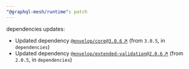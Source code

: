 ```yaml
---
"@graphql-mesh/runtime": patch
---
```

dependencies updates:
  - Updated dependency [`@envelop/core@3.0.6` ↗︎](https://www.npmjs.com/package/@envelop/core/v/3.0.6) (from `3.0.5`, in `dependencies`)
  - Updated dependency [`@envelop/extended-validation@2.0.6` ↗︎](https://www.npmjs.com/package/@envelop/extended-validation/v/2.0.6) (from `2.0.5`, in `dependencies`)
